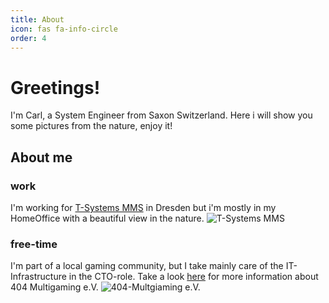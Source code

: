 ```yaml
---
title: About
icon: fas fa-info-circle
order: 4
---
```


# Greetings!

I'm Carl, a System Engineer from Saxon Switzerland.
Here i will show you some pictures from the nature, enjoy it!

## About me
### work
I'm working for [T-Systems MMS](https://t-systems-mms.com) in Dresden but i'm mostly in my HomeOffice with a beautiful view in the nature.
![T-Systems MMS](https://www.t-systems-mms.com/fileadmin/mms_upload/04_Unternehmen/Presse/Mediencenter/Arbeitswelten_04_T-Systems_MMS)
### free-time
I'm part of a local gaming community, but I take mainly care of the IT-Infrastructure in the CTO-role.
Take a look [here](https://404-multigaming.de) for more information about 404 Multigaming e.V.
![404-Multgiaming e.V.](https://404-multigaming.de/wp-content/uploads/2021/03/404_white-1536x1155.png)